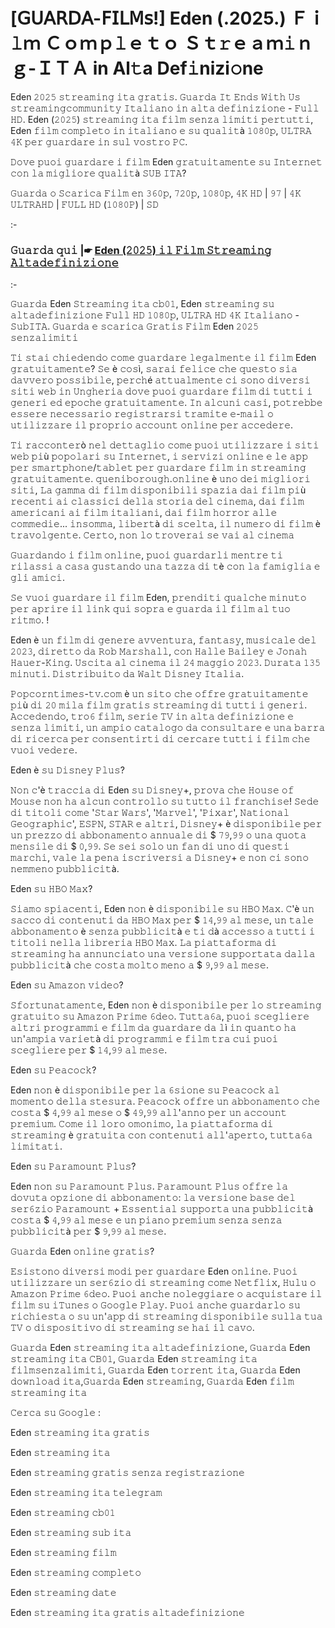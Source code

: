# [𝖦𝖴𝖠𝖱𝖣𝖠-𝖥𝖨𝖫𝖬𝗌!] Eden (.2025.) Ｆｉ𝚕ｍ Ｃｏｍｐ𝚕ｅｔｏ Ｓｔ𝚛ｅａｍ𝚒ｎｇ-ＩＴＡ in Al𝚝a Def𝚒nizi𝚘ne

Eden 𝟸𝟶𝟸𝟻 𝚜𝚝𝚛𝚎𝚊𝚖𝚒𝚗𝚐 𝚒𝚝𝚊 𝚐𝚛𝚊𝚝𝚒𝚜. 𝙶𝚞𝚊𝚛𝚍𝚊 𝙸𝚝 𝙴𝚗𝚍𝚜 𝚆𝚒𝚝𝚑 𝚄𝚜 𝚜𝚝𝚛𝚎𝚊𝚖𝚒𝚗𝚐𝚌𝚘𝚖𝚖𝚞𝚗𝚒𝚝𝚢 𝙸𝚝𝚊𝚕𝚒𝚊𝚗𝚘 𝚒𝚗 𝚊𝚕𝚝𝚊 𝚍𝚎𝚏𝚒𝚗𝚒𝚣𝚒𝚘𝚗𝚎 - 𝙵𝚞𝚕𝚕 𝙷𝙳. Eden (𝟸𝟶𝟸𝟻) 𝚜𝚝𝚛𝚎𝚊𝚖𝚒𝚗𝚐 𝚒𝚝𝚊 𝚏𝚒𝚕𝚖 𝚜𝚎𝚗𝚣𝚊 𝚕𝚒𝚖𝚒𝚝𝚒 𝚙𝚎𝚛𝚝𝚞𝚝𝚝𝚒, Eden 𝚏𝚒𝚕𝚖 𝚌𝚘𝚖𝚙𝚕𝚎𝚝𝚘 𝚒𝚗 𝚒𝚝𝚊𝚕𝚒𝚊𝚗𝚘 𝚎 𝚜𝚞 𝚚𝚞𝚊𝚕𝚒𝚝à 𝟷𝟶𝟾𝟶𝚙, 𝚄𝙻𝚃𝚁𝙰 𝟺𝙺 𝚙𝚎𝚛 𝚐𝚞𝚊𝚛𝚍𝚊𝚛𝚎 𝚒𝚗 𝚜𝚞𝚕 𝚟𝚘𝚜𝚝𝚛𝚘 𝙿𝙲.

𝙳𝚘𝚟𝚎 𝚙𝚞𝚘𝚒 𝚐𝚞𝚊𝚛𝚍𝚊𝚛𝚎 𝚒 𝚏𝚒𝚕𝚖 Eden 𝚐𝚛𝚊𝚝𝚞𝚒𝚝𝚊𝚖𝚎𝚗𝚝𝚎 𝚜𝚞 𝙸𝚗𝚝𝚎𝚛𝚗𝚎𝚝 𝚌𝚘𝚗 𝚕𝚊 𝚖𝚒𝚐𝚕𝚒𝚘𝚛𝚎 𝚚𝚞𝚊𝚕𝚒𝚝à 𝚂𝚄𝙱 𝙸𝚃𝙰?

𝙶𝚞𝚊𝚛𝚍𝚊 𝚘 𝚂𝚌𝚊𝚛𝚒𝚌𝚊 𝙵𝚒𝚕𝚖 𝚎𝚗 𝟹𝟼𝟶𝚙, 𝟽𝟸𝟶𝚙, 𝟷𝟶𝟾𝟶𝚙, 𝟺𝙺 𝙷𝙳 | 𝟿𝟽 | 𝟺𝙺 𝚄𝙻𝚃𝚁𝙰𝙷𝙳 | 𝙵𝚄𝙻𝙻 𝙷𝙳 (𝟷𝟶𝟾𝟶𝙿) | 𝚂𝙳

:-

### 𝙶𝚞𝚊𝚛𝚍𝚊 𝚚𝚞𝚒 |☛ [Eden (𝟸𝟶𝟸𝟻) 𝚒𝚕 𝙵𝚒𝚕𝚖 𝚂𝚝𝚛𝚎𝚊𝚖𝚒𝚗𝚐 𝙰𝚕𝚝𝚊𝚍𝚎𝚏𝚒𝚗𝚒𝚣𝚒𝚘𝚗𝚎](https://tinyurl.com/e3u5pcns)

:-

𝙶𝚞𝚊𝚛𝚍𝚊 Eden 𝚂𝚝𝚛𝚎𝚊𝚖𝚒𝚗𝚐 𝚒𝚝𝚊 𝚌𝚋𝟶𝟷, Eden 𝚜𝚝𝚛𝚎𝚊𝚖𝚒𝚗𝚐 𝚜𝚞 𝚊𝚕𝚝𝚊𝚍𝚎𝚏𝚒𝚗𝚒𝚣𝚒𝚘𝚗𝚎 𝙵𝚞𝚕𝚕 𝙷𝙳 𝟷𝟶𝟾𝟶𝚙, 𝚄𝙻𝚃𝚁𝙰 𝙷𝙳 𝟺𝙺 𝙸𝚝𝚊𝚕𝚒𝚊𝚗𝚘 - 𝚂𝚞𝚋𝙸𝚃𝙰. 𝙶𝚞𝚊𝚛𝚍𝚊 𝚎 𝚜𝚌𝚊𝚛𝚒𝚌𝚊 𝙶𝚛𝚊𝚝𝚒𝚜 𝙵𝚒𝚕𝚖 Eden 𝟸𝟶𝟸𝟻 𝚜𝚎𝚗𝚣𝚊𝚕𝚒𝚖𝚒𝚝𝚒

𝚃𝚒 𝚜𝚝𝚊𝚒 𝚌𝚑𝚒𝚎𝚍𝚎𝚗𝚍𝚘 𝚌𝚘𝚖𝚎 𝚐𝚞𝚊𝚛𝚍𝚊𝚛𝚎 𝚕𝚎𝚐𝚊𝚕𝚖𝚎𝚗𝚝𝚎 𝚒𝚕 𝚏𝚒𝚕𝚖 Eden 𝚐𝚛𝚊𝚝𝚞𝚒𝚝𝚊𝚖𝚎𝚗𝚝𝚎? 𝚂𝚎 è 𝚌𝚘𝚜ì, 𝚜𝚊𝚛𝚊𝚒 𝚏𝚎𝚕𝚒𝚌𝚎 𝚌𝚑𝚎 𝚚𝚞𝚎𝚜𝚝𝚘 𝚜𝚒𝚊 𝚍𝚊𝚟𝚟𝚎𝚛𝚘 𝚙𝚘𝚜𝚜𝚒𝚋𝚒𝚕𝚎, 𝚙𝚎𝚛𝚌𝚑é 𝚊𝚝𝚝𝚞𝚊𝚕𝚖𝚎𝚗𝚝𝚎 𝚌𝚒 𝚜𝚘𝚗𝚘 𝚍𝚒𝚟𝚎𝚛𝚜𝚒 𝚜𝚒𝚝𝚒 𝚠𝚎𝚋 𝚒𝚗 𝚄𝚗𝚐𝚑𝚎𝚛𝚒𝚊 𝚍𝚘𝚟𝚎 𝚙𝚞𝚘𝚒 𝚐𝚞𝚊𝚛𝚍𝚊𝚛𝚎 𝚏𝚒𝚕𝚖 𝚍𝚒 𝚝𝚞𝚝𝚝𝚒 𝚒 𝚐𝚎𝚗𝚎𝚛𝚒 𝚎𝚍 𝚎𝚙𝚘𝚌𝚑𝚎 𝚐𝚛𝚊𝚝𝚞𝚒𝚝𝚊𝚖𝚎𝚗𝚝𝚎. 𝙸𝚗 𝚊𝚕𝚌𝚞𝚗𝚒 𝚌𝚊𝚜𝚒, 𝚙𝚘𝚝𝚛𝚎𝚋𝚋𝚎 𝚎𝚜𝚜𝚎𝚛𝚎 𝚗𝚎𝚌𝚎𝚜𝚜𝚊𝚛𝚒𝚘 𝚛𝚎𝚐𝚒𝚜𝚝𝚛𝚊𝚛𝚜𝚒 𝚝𝚛𝚊𝚖𝚒𝚝𝚎 𝚎-𝚖𝚊𝚒𝚕 𝚘 𝚞𝚝𝚒𝚕𝚒𝚣𝚣𝚊𝚛𝚎 𝚒𝚕 𝚙𝚛𝚘𝚙𝚛𝚒𝚘 𝚊𝚌𝚌𝚘𝚞𝚗𝚝 𝚘𝚗𝚕𝚒𝚗𝚎 𝚙𝚎𝚛 𝚊𝚌𝚌𝚎𝚍𝚎𝚛𝚎.

𝚃𝚒 𝚛𝚊𝚌𝚌𝚘𝚗𝚝𝚎𝚛ò 𝚗𝚎𝚕 𝚍𝚎𝚝𝚝𝚊𝚐𝚕𝚒𝚘 𝚌𝚘𝚖𝚎 𝚙𝚞𝚘𝚒 𝚞𝚝𝚒𝚕𝚒𝚣𝚣𝚊𝚛𝚎 𝚒 𝚜𝚒𝚝𝚒 𝚠𝚎𝚋 𝚙𝚒ù 𝚙𝚘𝚙𝚘𝚕𝚊𝚛𝚒 𝚜𝚞 𝙸𝚗𝚝𝚎𝚛𝚗𝚎𝚝, 𝚒 𝚜𝚎𝚛𝚟𝚒𝚣𝚒 𝚘𝚗𝚕𝚒𝚗𝚎 𝚎 𝚕𝚎 𝚊𝚙𝚙 𝚙𝚎𝚛 𝚜𝚖𝚊𝚛𝚝𝚙𝚑𝚘𝚗𝚎/𝚝𝚊𝚋𝚕𝚎𝚝 𝚙𝚎𝚛 𝚐𝚞𝚊𝚛𝚍𝚊𝚛𝚎 𝚏𝚒𝚕𝚖 𝚒𝚗 𝚜𝚝𝚛𝚎𝚊𝚖𝚒𝚗𝚐 𝚐𝚛𝚊𝚝𝚞𝚒𝚝𝚊𝚖𝚎𝚗𝚝𝚎. 𝚚𝚞𝚎𝚗𝚒𝚋𝚘𝚛𝚘𝚞𝚐𝚑.𝚘𝚗𝚕𝚒𝚗𝚎 è 𝚞𝚗𝚘 𝚍𝚎𝚒 𝚖𝚒𝚐𝚕𝚒𝚘𝚛𝚒 𝚜𝚒𝚝𝚒, 𝙻𝚊 𝚐𝚊𝚖𝚖𝚊 𝚍𝚒 𝚏𝚒𝚕𝚖 𝚍𝚒𝚜𝚙𝚘𝚗𝚒𝚋𝚒𝚕𝚒 𝚜𝚙𝚊𝚣𝚒𝚊 𝚍𝚊𝚒 𝚏𝚒𝚕𝚖 𝚙𝚒ù 𝚛𝚎𝚌𝚎𝚗𝚝𝚒 𝚊𝚒 𝚌𝚕𝚊𝚜𝚜𝚒𝚌𝚒 𝚍𝚎𝚕𝚕𝚊 𝚜𝚝𝚘𝚛𝚒𝚊 𝚍𝚎𝚕 𝚌𝚒𝚗𝚎𝚖𝚊, 𝚍𝚊𝚒 𝚏𝚒𝚕𝚖 𝚊𝚖𝚎𝚛𝚒𝚌𝚊𝚗𝚒 𝚊𝚒 𝚏𝚒𝚕𝚖 𝚒𝚝𝚊𝚕𝚒𝚊𝚗𝚒, 𝚍𝚊𝚒 𝚏𝚒𝚕𝚖 𝚑𝚘𝚛𝚛𝚘𝚛 𝚊𝚕𝚕𝚎 𝚌𝚘𝚖𝚖𝚎𝚍𝚒𝚎... 𝚒𝚗𝚜𝚘𝚖𝚖𝚊, 𝚕𝚒𝚋𝚎𝚛𝚝à 𝚍𝚒 𝚜𝚌𝚎𝚕𝚝𝚊, 𝚒𝚕 𝚗𝚞𝚖𝚎𝚛𝚘 𝚍𝚒 𝚏𝚒𝚕𝚖 è 𝚝𝚛𝚊𝚟𝚘𝚕𝚐𝚎𝚗𝚝𝚎. 𝙲𝚎𝚛𝚝𝚘, 𝚗𝚘𝚗 𝚕𝚘 𝚝𝚛𝚘𝚟𝚎𝚛𝚊𝚒 𝚜𝚎 𝚟𝚊𝚒 𝚊𝚕 𝚌𝚒𝚗𝚎𝚖𝚊

𝙶𝚞𝚊𝚛𝚍𝚊𝚗𝚍𝚘 𝚒 𝚏𝚒𝚕𝚖 𝚘𝚗𝚕𝚒𝚗𝚎, 𝚙𝚞𝚘𝚒 𝚐𝚞𝚊𝚛𝚍𝚊𝚛𝚕𝚒 𝚖𝚎𝚗𝚝𝚛𝚎 𝚝𝚒 𝚛𝚒𝚕𝚊𝚜𝚜𝚒 𝚊 𝚌𝚊𝚜𝚊 𝚐𝚞𝚜𝚝𝚊𝚗𝚍𝚘 𝚞𝚗𝚊 𝚝𝚊𝚣𝚣𝚊 𝚍𝚒 𝚝è 𝚌𝚘𝚗 𝚕𝚊 𝚏𝚊𝚖𝚒𝚐𝚕𝚒𝚊 𝚎 𝚐𝚕𝚒 𝚊𝚖𝚒𝚌𝚒.

𝚂𝚎 𝚟𝚞𝚘𝚒 𝚐𝚞𝚊𝚛𝚍𝚊𝚛𝚎 𝚒𝚕 𝚏𝚒𝚕𝚖 Eden, 𝚙𝚛𝚎𝚗𝚍𝚒𝚝𝚒 𝚚𝚞𝚊𝚕𝚌𝚑𝚎 𝚖𝚒𝚗𝚞𝚝𝚘 𝚙𝚎𝚛 𝚊𝚙𝚛𝚒𝚛𝚎 𝚒𝚕 𝚕𝚒𝚗𝚔 𝚚𝚞𝚒 𝚜𝚘𝚙𝚛𝚊 𝚎 𝚐𝚞𝚊𝚛𝚍𝚊 𝚒𝚕 𝚏𝚒𝚕𝚖 𝚊𝚕 𝚝𝚞𝚘 𝚛𝚒𝚝𝚖𝚘. !

Eden è 𝚞𝚗 𝚏𝚒𝚕𝚖 𝚍𝚒 𝚐𝚎𝚗𝚎𝚛𝚎 𝚊𝚟𝚟𝚎𝚗𝚝𝚞𝚛𝚊, 𝚏𝚊𝚗𝚝𝚊𝚜𝚢, 𝚖𝚞𝚜𝚒𝚌𝚊𝚕𝚎 𝚍𝚎𝚕 𝟸𝟶𝟸𝟹, 𝚍𝚒𝚛𝚎𝚝𝚝𝚘 𝚍𝚊 𝚁𝚘𝚋 𝙼𝚊𝚛𝚜𝚑𝚊𝚕𝚕, 𝚌𝚘𝚗 𝙷𝚊𝚕𝚕𝚎 𝙱𝚊𝚒𝚕𝚎𝚢 𝚎 𝙹𝚘𝚗𝚊𝚑 𝙷𝚊𝚞𝚎𝚛-𝙺𝚒𝚗𝚐. 𝚄𝚜𝚌𝚒𝚝𝚊 𝚊𝚕 𝚌𝚒𝚗𝚎𝚖𝚊 𝚒𝚕 𝟸𝟺 𝚖𝚊𝚐𝚐𝚒𝚘 𝟸𝟶𝟸𝟹. 𝙳𝚞𝚛𝚊𝚝𝚊 𝟷𝟹𝟻 𝚖𝚒𝚗𝚞𝚝𝚒. 𝙳𝚒𝚜𝚝𝚛𝚒𝚋𝚞𝚒𝚝𝚘 𝚍𝚊 𝚆𝚊𝚕𝚝 𝙳𝚒𝚜𝚗𝚎𝚢 𝙸𝚝𝚊𝚕𝚒𝚊.

𝙿𝚘𝚙𝚌𝚘𝚛𝚗𝚝𝚒𝚖𝚎𝚜-𝚝𝚟.𝚌𝚘𝚖 è 𝚞𝚗 𝚜𝚒𝚝𝚘 𝚌𝚑𝚎 𝚘𝚏𝚏𝚛𝚎 𝚐𝚛𝚊𝚝𝚞𝚒𝚝𝚊𝚖𝚎𝚗𝚝𝚎 𝚙𝚒ù 𝚍𝚒 𝟸𝟶 𝚖𝚒𝚕𝚊 𝚏𝚒𝚕𝚖 𝚐𝚛𝚊𝚝𝚒𝚜 𝚜𝚝𝚛𝚎𝚊𝚖𝚒𝚗𝚐 𝚍𝚒 𝚝𝚞𝚝𝚝𝚒 𝚒 𝚐𝚎𝚗𝚎𝚛𝚒. 𝙰𝚌𝚌𝚎𝚍𝚎𝚗𝚍𝚘, 𝚝𝚛𝚘𝟼 𝚏𝚒𝚕𝚖, 𝚜𝚎𝚛𝚒𝚎 𝚃𝚅 𝚒𝚗 𝚊𝚕𝚝𝚊 𝚍𝚎𝚏𝚒𝚗𝚒𝚣𝚒𝚘𝚗𝚎 𝚎 𝚜𝚎𝚗𝚣𝚊 𝚕𝚒𝚖𝚒𝚝𝚒, 𝚞𝚗 𝚊𝚖𝚙𝚒𝚘 𝚌𝚊𝚝𝚊𝚕𝚘𝚐𝚘 𝚍𝚊 𝚌𝚘𝚗𝚜𝚞𝚕𝚝𝚊𝚛𝚎 𝚎 𝚞𝚗𝚊 𝚋𝚊𝚛𝚛𝚊 𝚍𝚒 𝚛𝚒𝚌𝚎𝚛𝚌𝚊 𝚙𝚎𝚛 𝚌𝚘𝚗𝚜𝚎𝚗𝚝𝚒𝚛𝚝𝚒 𝚍𝚒 𝚌𝚎𝚛𝚌𝚊𝚛𝚎 𝚝𝚞𝚝𝚝𝚒 𝚒 𝚏𝚒𝚕𝚖 𝚌𝚑𝚎 𝚟𝚞𝚘𝚒 𝚟𝚎𝚍𝚎𝚛𝚎.

Eden è 𝚜𝚞 𝙳𝚒𝚜𝚗𝚎𝚢 𝙿𝚕𝚞𝚜?

𝙽𝚘𝚗 𝚌'è 𝚝𝚛𝚊𝚌𝚌𝚒𝚊 𝚍𝚒 Eden 𝚜𝚞 𝙳𝚒𝚜𝚗𝚎𝚢+, 𝚙𝚛𝚘𝚟𝚊 𝚌𝚑𝚎 𝙷𝚘𝚞𝚜𝚎 𝚘𝚏 𝙼𝚘𝚞𝚜𝚎 𝚗𝚘𝚗 𝚑𝚊 𝚊𝚕𝚌𝚞𝚗 𝚌𝚘𝚗𝚝𝚛𝚘𝚕𝚕𝚘 𝚜𝚞 𝚝𝚞𝚝𝚝𝚘 𝚒𝚕 𝚏𝚛𝚊𝚗𝚌𝚑𝚒𝚜𝚎! 𝚂𝚎𝚍𝚎 𝚍𝚒 𝚝𝚒𝚝𝚘𝚕𝚒 𝚌𝚘𝚖𝚎 '𝚂𝚝𝚊𝚛 𝚆𝚊𝚛𝚜', '𝙼𝚊𝚛𝚟𝚎𝚕', '𝙿𝚒𝚡𝚊𝚛', 𝙽𝚊𝚝𝚒𝚘𝚗𝚊𝚕 𝙶𝚎𝚘𝚐𝚛𝚊𝚙𝚑𝚒𝚌', 𝙴𝚂𝙿𝙽, 𝚂𝚃𝙰𝚁 𝚎 𝚊𝚕𝚝𝚛𝚒, 𝙳𝚒𝚜𝚗𝚎𝚢+ è 𝚍𝚒𝚜𝚙𝚘𝚗𝚒𝚋𝚒𝚕𝚎 𝚙𝚎𝚛 𝚞𝚗 𝚙𝚛𝚎𝚣𝚣𝚘 𝚍𝚒 𝚊𝚋𝚋𝚘𝚗𝚊𝚖𝚎𝚗𝚝𝚘 𝚊𝚗𝚗𝚞𝚊𝚕𝚎 𝚍𝚒 $ 𝟽𝟿,𝟿𝟿 𝚘 𝚞𝚗𝚊 𝚚𝚞𝚘𝚝𝚊 𝚖𝚎𝚗𝚜𝚒𝚕𝚎 𝚍𝚒 $ 𝟶,𝟿𝟿. 𝚂𝚎 𝚜𝚎𝚒 𝚜𝚘𝚕𝚘 𝚞𝚗 𝚏𝚊𝚗 𝚍𝚒 𝚞𝚗𝚘 𝚍𝚒 𝚚𝚞𝚎𝚜𝚝𝚒 𝚖𝚊𝚛𝚌𝚑𝚒, 𝚟𝚊𝚕𝚎 𝚕𝚊 𝚙𝚎𝚗𝚊 𝚒𝚜𝚌𝚛𝚒𝚟𝚎𝚛𝚜𝚒 𝚊 𝙳𝚒𝚜𝚗𝚎𝚢+ 𝚎 𝚗𝚘𝚗 𝚌𝚒 𝚜𝚘𝚗𝚘 𝚗𝚎𝚖𝚖𝚎𝚗𝚘 𝚙𝚞𝚋𝚋𝚕𝚒𝚌𝚒𝚝à.

Eden 𝚜𝚞 𝙷𝙱𝙾 𝙼𝚊𝚡?

𝚂𝚒𝚊𝚖𝚘 𝚜𝚙𝚒𝚊𝚌𝚎𝚗𝚝𝚒, Eden 𝚗𝚘𝚗 è 𝚍𝚒𝚜𝚙𝚘𝚗𝚒𝚋𝚒𝚕𝚎 𝚜𝚞 𝙷𝙱𝙾 𝙼𝚊𝚡. 𝙲'è 𝚞𝚗 𝚜𝚊𝚌𝚌𝚘 𝚍𝚒 𝚌𝚘𝚗𝚝𝚎𝚗𝚞𝚝𝚒 𝚍𝚊 𝙷𝙱𝙾 𝙼𝚊𝚡 𝚙𝚎𝚛 $ 𝟷𝟺,𝟿𝟿 𝚊𝚕 𝚖𝚎𝚜𝚎, 𝚞𝚗 𝚝𝚊𝚕𝚎 𝚊𝚋𝚋𝚘𝚗𝚊𝚖𝚎𝚗𝚝𝚘 è 𝚜𝚎𝚗𝚣𝚊 𝚙𝚞𝚋𝚋𝚕𝚒𝚌𝚒𝚝à 𝚎 𝚝𝚒 𝚍à 𝚊𝚌𝚌𝚎𝚜𝚜𝚘 𝚊 𝚝𝚞𝚝𝚝𝚒 𝚒 𝚝𝚒𝚝𝚘𝚕𝚒 𝚗𝚎𝚕𝚕𝚊 𝚕𝚒𝚋𝚛𝚎𝚛𝚒𝚊 𝙷𝙱𝙾 𝙼𝚊𝚡. 𝙻𝚊 𝚙𝚒𝚊𝚝𝚝𝚊𝚏𝚘𝚛𝚖𝚊 𝚍𝚒 𝚜𝚝𝚛𝚎𝚊𝚖𝚒𝚗𝚐 𝚑𝚊 𝚊𝚗𝚗𝚞𝚗𝚌𝚒𝚊𝚝𝚘 𝚞𝚗𝚊 𝚟𝚎𝚛𝚜𝚒𝚘𝚗𝚎 𝚜𝚞𝚙𝚙𝚘𝚛𝚝𝚊𝚝𝚊 𝚍𝚊𝚕𝚕𝚊 𝚙𝚞𝚋𝚋𝚕𝚒𝚌𝚒𝚝à 𝚌𝚑𝚎 𝚌𝚘𝚜𝚝𝚊 𝚖𝚘𝚕𝚝𝚘 𝚖𝚎𝚗𝚘 𝚊 $ 𝟿,𝟿𝟿 𝚊𝚕 𝚖𝚎𝚜𝚎.

Eden 𝚜𝚞 𝙰𝚖𝚊𝚣𝚘𝚗 𝚟𝚒𝚍𝚎𝚘?

𝚂𝚏𝚘𝚛𝚝𝚞𝚗𝚊𝚝𝚊𝚖𝚎𝚗𝚝𝚎, Eden 𝚗𝚘𝚗 è 𝚍𝚒𝚜𝚙𝚘𝚗𝚒𝚋𝚒𝚕𝚎 𝚙𝚎𝚛 𝚕𝚘 𝚜𝚝𝚛𝚎𝚊𝚖𝚒𝚗𝚐 𝚐𝚛𝚊𝚝𝚞𝚒𝚝𝚘 𝚜𝚞 𝙰𝚖𝚊𝚣𝚘𝚗 𝙿𝚛𝚒𝚖𝚎 𝟼𝚍𝚎𝚘. 𝚃𝚞𝚝𝚝𝚊𝟼𝚊, 𝚙𝚞𝚘𝚒 𝚜𝚌𝚎𝚐𝚕𝚒𝚎𝚛𝚎 𝚊𝚕𝚝𝚛𝚒 𝚙𝚛𝚘𝚐𝚛𝚊𝚖𝚖𝚒 𝚎 𝚏𝚒𝚕𝚖 𝚍𝚊 𝚐𝚞𝚊𝚛𝚍𝚊𝚛𝚎 𝚍𝚊 𝚕ì 𝚒𝚗 𝚚𝚞𝚊𝚗𝚝𝚘 𝚑𝚊 𝚞𝚗'𝚊𝚖𝚙𝚒𝚊 𝚟𝚊𝚛𝚒𝚎𝚝à 𝚍𝚒 𝚙𝚛𝚘𝚐𝚛𝚊𝚖𝚖𝚒 𝚎 𝚏𝚒𝚕𝚖 𝚝𝚛𝚊 𝚌𝚞𝚒 𝚙𝚞𝚘𝚒 𝚜𝚌𝚎𝚐𝚕𝚒𝚎𝚛𝚎 𝚙𝚎𝚛 $ 𝟷𝟺,𝟿𝟿 𝚊𝚕 𝚖𝚎𝚜𝚎.

Eden 𝚜𝚞 𝙿𝚎𝚊𝚌𝚘𝚌𝚔?

Eden 𝚗𝚘𝚗 è 𝚍𝚒𝚜𝚙𝚘𝚗𝚒𝚋𝚒𝚕𝚎 𝚙𝚎𝚛 𝚕𝚊 𝟼𝚜𝚒𝚘𝚗𝚎 𝚜𝚞 𝙿𝚎𝚊𝚌𝚘𝚌𝚔 𝚊𝚕 𝚖𝚘𝚖𝚎𝚗𝚝𝚘 𝚍𝚎𝚕𝚕𝚊 𝚜𝚝𝚎𝚜𝚞𝚛𝚊. 𝙿𝚎𝚊𝚌𝚘𝚌𝚔 𝚘𝚏𝚏𝚛𝚎 𝚞𝚗 𝚊𝚋𝚋𝚘𝚗𝚊𝚖𝚎𝚗𝚝𝚘 𝚌𝚑𝚎 𝚌𝚘𝚜𝚝𝚊 $ 𝟺,𝟿𝟿 𝚊𝚕 𝚖𝚎𝚜𝚎 𝚘 $ 𝟺𝟿,𝟿𝟿 𝚊𝚕𝚕'𝚊𝚗𝚗𝚘 𝚙𝚎𝚛 𝚞𝚗 𝚊𝚌𝚌𝚘𝚞𝚗𝚝 𝚙𝚛𝚎𝚖𝚒𝚞𝚖. 𝙲𝚘𝚖𝚎 𝚒𝚕 𝚕𝚘𝚛𝚘 𝚘𝚖𝚘𝚗𝚒𝚖𝚘, 𝚕𝚊 𝚙𝚒𝚊𝚝𝚝𝚊𝚏𝚘𝚛𝚖𝚊 𝚍𝚒 𝚜𝚝𝚛𝚎𝚊𝚖𝚒𝚗𝚐 è 𝚐𝚛𝚊𝚝𝚞𝚒𝚝𝚊 𝚌𝚘𝚗 𝚌𝚘𝚗𝚝𝚎𝚗𝚞𝚝𝚒 𝚊𝚕𝚕'𝚊𝚙𝚎𝚛𝚝𝚘, 𝚝𝚞𝚝𝚝𝚊𝟼𝚊 𝚕𝚒𝚖𝚒𝚝𝚊𝚝𝚒.

Eden 𝚜𝚞 𝙿𝚊𝚛𝚊𝚖𝚘𝚞𝚗𝚝 𝙿𝚕𝚞𝚜?

Eden 𝚗𝚘𝚗 𝚜𝚞 𝙿𝚊𝚛𝚊𝚖𝚘𝚞𝚗𝚝 𝙿𝚕𝚞𝚜. 𝙿𝚊𝚛𝚊𝚖𝚘𝚞𝚗𝚝 𝙿𝚕𝚞𝚜 𝚘𝚏𝚏𝚛𝚎 𝚕𝚊 𝚍𝚘𝚟𝚞𝚝𝚊 𝚘𝚙𝚣𝚒𝚘𝚗𝚎 𝚍𝚒 𝚊𝚋𝚋𝚘𝚗𝚊𝚖𝚎𝚗𝚝𝚘: 𝚕𝚊 𝚟𝚎𝚛𝚜𝚒𝚘𝚗𝚎 𝚋𝚊𝚜𝚎 𝚍𝚎𝚕 𝚜𝚎𝚛𝟼𝚣𝚒𝚘 𝙿𝚊𝚛𝚊𝚖𝚘𝚞𝚗𝚝 + 𝙴𝚜𝚜𝚎𝚗𝚝𝚒𝚊𝚕 𝚜𝚞𝚙𝚙𝚘𝚛𝚝𝚊 𝚞𝚗𝚊 𝚙𝚞𝚋𝚋𝚕𝚒𝚌𝚒𝚝à 𝚌𝚘𝚜𝚝𝚊 $ 𝟺,𝟿𝟿 𝚊𝚕 𝚖𝚎𝚜𝚎 𝚎 𝚞𝚗 𝚙𝚒𝚊𝚗𝚘 𝚙𝚛𝚎𝚖𝚒𝚞𝚖 𝚜𝚎𝚗𝚣𝚊 𝚜𝚎𝚗𝚣𝚊 𝚙𝚞𝚋𝚋𝚕𝚒𝚌𝚒𝚝à 𝚙𝚎𝚛 $ 𝟿,𝟿𝟿 𝚊𝚕 𝚖𝚎𝚜𝚎.

𝙶𝚞𝚊𝚛𝚍𝚊 Eden 𝚘𝚗𝚕𝚒𝚗𝚎 𝚐𝚛𝚊𝚝𝚒𝚜?

𝙴𝚜𝚒𝚜𝚝𝚘𝚗𝚘 𝚍𝚒𝚟𝚎𝚛𝚜𝚒 𝚖𝚘𝚍𝚒 𝚙𝚎𝚛 𝚐𝚞𝚊𝚛𝚍𝚊𝚛𝚎 Eden 𝚘𝚗𝚕𝚒𝚗𝚎. 𝙿𝚞𝚘𝚒 𝚞𝚝𝚒𝚕𝚒𝚣𝚣𝚊𝚛𝚎 𝚞𝚗 𝚜𝚎𝚛𝟼𝚣𝚒𝚘 𝚍𝚒 𝚜𝚝𝚛𝚎𝚊𝚖𝚒𝚗𝚐 𝚌𝚘𝚖𝚎 𝙽𝚎𝚝𝚏𝚕𝚒𝚡, 𝙷𝚞𝚕𝚞 𝚘 𝙰𝚖𝚊𝚣𝚘𝚗 𝙿𝚛𝚒𝚖𝚎 𝟼𝚍𝚎𝚘. 𝙿𝚞𝚘𝚒 𝚊𝚗𝚌𝚑𝚎 𝚗𝚘𝚕𝚎𝚐𝚐𝚒𝚊𝚛𝚎 𝚘 𝚊𝚌𝚚𝚞𝚒𝚜𝚝𝚊𝚛𝚎 𝚒𝚕 𝚏𝚒𝚕𝚖 𝚜𝚞 𝚒𝚃𝚞𝚗𝚎𝚜 𝚘 𝙶𝚘𝚘𝚐𝚕𝚎 𝙿𝚕𝚊𝚢. 𝙿𝚞𝚘𝚒 𝚊𝚗𝚌𝚑𝚎 𝚐𝚞𝚊𝚛𝚍𝚊𝚛𝚕𝚘 𝚜𝚞 𝚛𝚒𝚌𝚑𝚒𝚎𝚜𝚝𝚊 𝚘 𝚜𝚞 𝚞𝚗'𝚊𝚙𝚙 𝚍𝚒 𝚜𝚝𝚛𝚎𝚊𝚖𝚒𝚗𝚐 𝚍𝚒𝚜𝚙𝚘𝚗𝚒𝚋𝚒𝚕𝚎 𝚜𝚞𝚕𝚕𝚊 𝚝𝚞𝚊 𝚃𝚅 𝚘 𝚍𝚒𝚜𝚙𝚘𝚜𝚒𝚝𝚒𝚟𝚘 𝚍𝚒 𝚜𝚝𝚛𝚎𝚊𝚖𝚒𝚗𝚐 𝚜𝚎 𝚑𝚊𝚒 𝚒𝚕 𝚌𝚊𝚟𝚘.

𝙶𝚞𝚊𝚛𝚍𝚊 Eden 𝚜𝚝𝚛𝚎𝚊𝚖𝚒𝚗𝚐 𝚒𝚝𝚊 𝚊𝚕𝚝𝚊𝚍𝚎𝚏𝚒𝚗𝚒𝚣𝚒𝚘𝚗𝚎, 𝙶𝚞𝚊𝚛𝚍𝚊 Eden 𝚜𝚝𝚛𝚎𝚊𝚖𝚒𝚗𝚐 𝚒𝚝𝚊 𝙲𝙱𝟶𝟷, 𝙶𝚞𝚊𝚛𝚍𝚊 Eden 𝚜𝚝𝚛𝚎𝚊𝚖𝚒𝚗𝚐 𝚒𝚝𝚊 𝚏𝚒𝚕𝚖𝚜𝚎𝚗𝚣𝚊𝚕𝚒𝚖𝚒𝚝𝚒, 𝙶𝚞𝚊𝚛𝚍𝚊 Eden 𝚝𝚘𝚛𝚛𝚎𝚗𝚝 𝚒𝚝𝚊, 𝙶𝚞𝚊𝚛𝚍𝚊 Eden 𝚍𝚘𝚠𝚗𝚕𝚘𝚊𝚍 𝚒𝚝𝚊,𝙶𝚞𝚊𝚛𝚍𝚊 Eden 𝚜𝚝𝚛𝚎𝚊𝚖𝚒𝚗𝚐, 𝙶𝚞𝚊𝚛𝚍𝚊 Eden 𝚏𝚒𝚕𝚖 𝚜𝚝𝚛𝚎𝚊𝚖𝚒𝚗𝚐 𝚒𝚝𝚊

𝙲𝚎𝚛𝚌𝚊 𝚜𝚞 𝙶𝚘𝚘𝚐𝚕𝚎 :

Eden 𝚜𝚝𝚛𝚎𝚊𝚖𝚒𝚗𝚐 𝚒𝚝𝚊 𝚐𝚛𝚊𝚝𝚒𝚜

Eden 𝚜𝚝𝚛𝚎𝚊𝚖𝚒𝚗𝚐 𝚒𝚝𝚊

Eden 𝚜𝚝𝚛𝚎𝚊𝚖𝚒𝚗𝚐 𝚐𝚛𝚊𝚝𝚒𝚜 𝚜𝚎𝚗𝚣𝚊 𝚛𝚎𝚐𝚒𝚜𝚝𝚛𝚊𝚣𝚒𝚘𝚗𝚎

Eden 𝚜𝚝𝚛𝚎𝚊𝚖𝚒𝚗𝚐 𝚒𝚝𝚊 𝚝𝚎𝚕𝚎𝚐𝚛𝚊𝚖

Eden 𝚜𝚝𝚛𝚎𝚊𝚖𝚒𝚗𝚐 𝚌𝚋𝟶𝟷

Eden 𝚜𝚝𝚛𝚎𝚊𝚖𝚒𝚗𝚐 𝚜𝚞𝚋 𝚒𝚝𝚊

Eden 𝚜𝚝𝚛𝚎𝚊𝚖𝚒𝚗𝚐 𝚏𝚒𝚕𝚖

Eden 𝚜𝚝𝚛𝚎𝚊𝚖𝚒𝚗𝚐 𝚌𝚘𝚖𝚙𝚕𝚎𝚝𝚘

Eden 𝚜𝚝𝚛𝚎𝚊𝚖𝚒𝚗𝚐 𝚍𝚊𝚝𝚎

Eden 𝚜𝚝𝚛𝚎𝚊𝚖𝚒𝚗𝚐 𝚒𝚝𝚊 𝚐𝚛𝚊𝚝𝚒𝚜 𝚊𝚕𝚝𝚊𝚍𝚎𝚏𝚒𝚗𝚒𝚣𝚒𝚘𝚗𝚎
